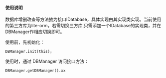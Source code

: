 #### 使用说明

数据库增删改查等方法抽为接口IDatabase，具体实现由其实现类实现。当前使用的第三方库为lite-orm，若需切换三方库,只需添加一个IDatabase的实现类，并在DBManager作相应切换即可。

使用前，先初始化：

```
DBManager.init(this);
```

使用时，通过 DBManager 访问接口方法：

```
DBManager.getDBManager().xx
```

